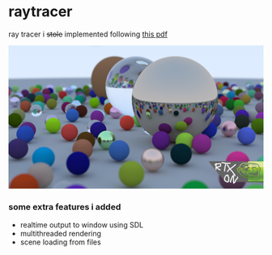 # raytracer

ray tracer i ~~stole~~ implemented following [this pdf](https://www.realtimerendering.com/raytracing/Ray%20Tracing%20in%20a%20Weekend.pdf)

![sample text](images/balls.png)

### some extra features i added
- realtime output to window using SDL
- multithreaded rendering
- scene loading from files
